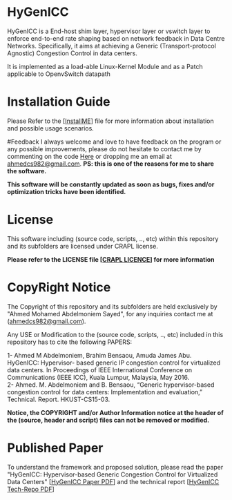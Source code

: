 # HyGenICC
HyGenICC is a End-host shim layer, hypervisor layer or vswitch layer to enforce end-to-end rate shaping based on network feedback in Data Centre Networks. Specifically, it aims at achieving a Generic (Transport-protocol Agnostic) Congestion Control in data centers.  

It is implemented as a load-able Linux-Kernel Module and as a Patch applicable to OpenvSwitch datapath

# Installation Guide
Please Refer to the \[[InstallME](InstallME.md)\] file for more information about installation and possible usage scenarios.

#Feedback
I always welcome and love to have feedback on the program or any possible improvements, please do not hesitate to contact me by commenting on the code [Here](https://ahmedcs.github.io/HyGenICC-post/) or dropping me an email at [ahmedcs982@gmail.com](mailto:ahmedcs982@gmail.com). **PS: this is one of the reasons for me to share the software.**  

**This software will be constantly updated as soon as bugs, fixes and/or optimization tricks have been identified.**


# License
This software including (source code, scripts, .., etc) within this repository and its subfolders are licensed under CRAPL license.

**Please refer to the LICENSE file \[[CRAPL LICENCE](LICENSE)\] for more information**


# CopyRight Notice
The Copyright of this repository and its subfolders are held exclusively by "Ahmed Mohamed Abdelmoniem Sayed", for any inquiries contact me at ([ahmedcs982@gmail.com](mailto:ahmedcs982@gmail.com)).

Any USE or Modification to the (source code, scripts, .., etc) included in this repository has to cite the following PAPERS:  

1- Ahmed M Abdelmoniem, Brahim Bensaou, Amuda James Abu. HyGenICC: Hypervisor- based generic IP congestion control for virtualized data centers. In Proceedings of IEEE International Conference on Communications (IEEE ICC), Kuala Lumpur, Malaysia, May 2016.  
2- Ahmed. M. Abdelmoniem and B. Bensaou, “Generic hypervisor-based congestion control for data centers: Implementation and evaluation,” Technical. Report. HKUST-CS15-03.

**Notice, the COPYRIGHT and/or Author Information notice at the header of the (source, header and script) files can not be removed or modified.**


# Published Paper
To understand the framework and proposed solution, please read the paper "HyGenICC: Hypervisor-based Generic Congestion Control for Virtualized Data Centers" \[[HyGenICC Paper PDF](download/HyGenICC.pdf)\] and the technical report \[[HyGenICC Tech-Repo PDF](download/HyGenICC-Report.pdf)\]
